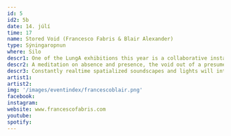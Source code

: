 ```yaml
---
id: 5
id2: 5b
date: 14. júlí
time: 17
name: Stored Void (Francesco Fabris & Blair Alexander)
type: Sýningaropnun
where: Silo
descr1: One of the LungA exhibitions this year is a collaborative installation by Italian visual artist Francesco Fabris and Canadian cinematographer Blair Alexander. The installation will be a work in progress from its opening and throughout the festival. Where the duo will play with light, sound and shadows of the Silo tank in Seyðisfjörður. A vast and dark echo chamber with a lot of potential to explore the qualities of place, time and space.
descr2: A meditation on absence and presence, the void out of a presumed necessity in a place that’s been built by humans to be filled and store future needs, but that’s now re-used without any need for them to be there. An exercise of displacement in a place that has been deprived from its primal function while allowing the natural sound properties of its material to come alive and be experienced from a new perspective.
descr3: Constantly realtime spatialized soundscapes and lights will interact with the architecture of the structure shaping into a site-specific piece about place as time and space.
artist1:
artist2:
img: '/images/eventindex/francescoblair.png'
facebook: 
instagram: 
website: www.francescofabris.com
youtube: 
spotify: 
---
```

